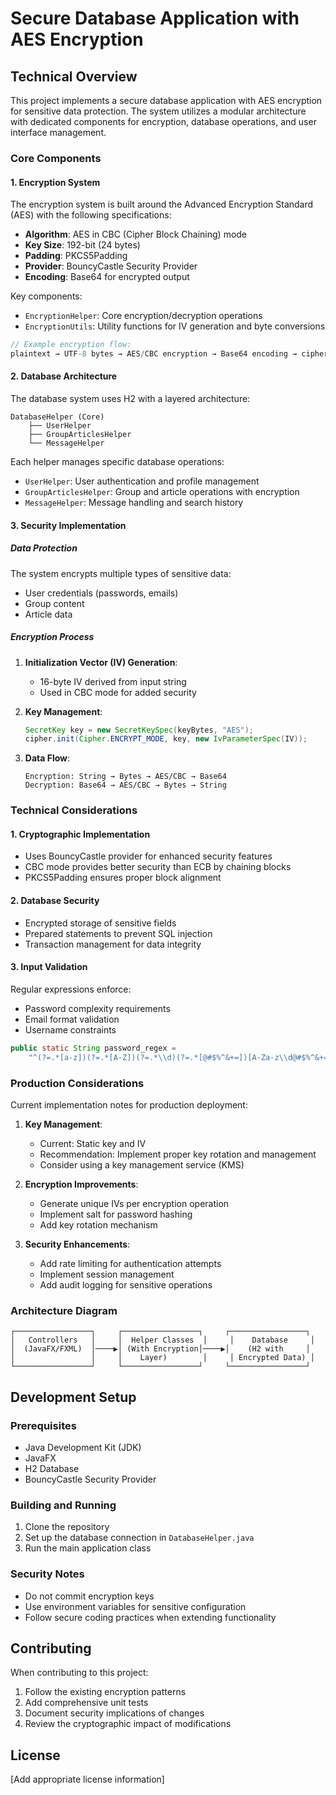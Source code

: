 # Secure Database Application with AES Encryption

## Technical Overview

This project implements a secure database application with AES encryption for sensitive data protection. The system utilizes a modular architecture with dedicated components for encryption, database operations, and user interface management.

### Core Components

#### 1. Encryption System
The encryption system is built around the Advanced Encryption Standard (AES) with the following specifications:

- **Algorithm**: AES in CBC (Cipher Block Chaining) mode
- **Key Size**: 192-bit (24 bytes)
- **Padding**: PKCS5Padding
- **Provider**: BouncyCastle Security Provider
- **Encoding**: Base64 for encrypted output

Key components:
- `EncryptionHelper`: Core encryption/decryption operations
- `EncryptionUtils`: Utility functions for IV generation and byte conversions

```java
// Example encryption flow:
plaintext → UTF-8 bytes → AES/CBC encryption → Base64 encoding → ciphertext
```

#### 2. Database Architecture

The database system uses H2 with a layered architecture:

```
DatabaseHelper (Core)
    ├── UserHelper
    ├── GroupArticlesHelper
    └── MessageHelper
```

Each helper manages specific database operations:
- `UserHelper`: User authentication and profile management
- `GroupArticlesHelper`: Group and article operations with encryption
- `MessageHelper`: Message handling and search history

#### 3. Security Implementation

##### Data Protection
The system encrypts multiple types of sensitive data:
- User credentials (passwords, emails)
- Group content
- Article data

##### Encryption Process
1. **Initialization Vector (IV) Generation**:
   - 16-byte IV derived from input string
   - Used in CBC mode for added security

2. **Key Management**:
   ```java
   SecretKey key = new SecretKeySpec(keyBytes, "AES");
   cipher.init(Cipher.ENCRYPT_MODE, key, new IvParameterSpec(IV));
   ```

3. **Data Flow**:
   ```
   Encryption: String → Bytes → AES/CBC → Base64
   Decryption: Base64 → AES/CBC → Bytes → String
   ```

### Technical Considerations

#### 1. Cryptographic Implementation
- Uses BouncyCastle provider for enhanced security features
- CBC mode provides better security than ECB by chaining blocks
- PKCS5Padding ensures proper block alignment

#### 2. Database Security
- Encrypted storage of sensitive fields
- Prepared statements to prevent SQL injection
- Transaction management for data integrity

#### 3. Input Validation
Regular expressions enforce:
- Password complexity requirements
- Email format validation
- Username constraints

```java
public static String password_regex = 
    "^(?=.*[a-z])(?=.*[A-Z])(?=.*\\d)(?=.*[@#$%^&+=])[A-Za-z\\d@#$%^&+=]{8,}$";
```

### Production Considerations

Current implementation notes for production deployment:

1. **Key Management**:
   - Current: Static key and IV
   - Recommendation: Implement proper key rotation and management
   - Consider using a key management service (KMS)

2. **Encryption Improvements**:
   - Generate unique IVs per encryption operation
   - Implement salt for password hashing
   - Add key rotation mechanism

3. **Security Enhancements**:
   - Add rate limiting for authentication attempts
   - Implement session management
   - Add audit logging for sensitive operations

### Architecture Diagram
```
┌─────────────────┐     ┌─────────────────┐     ┌─────────────────┐
│   Controllers   │     │  Helper Classes  │     │    Database     │
│  (JavaFX/FXML)  │────▶│ (With Encryption│────▶│    (H2 with     │
│                 │     │    Layer)        │     │ Encrypted Data) │
└─────────────────┘     └─────────────────┘     └─────────────────┘
```

## Development Setup

### Prerequisites
- Java Development Kit (JDK)
- JavaFX
- H2 Database
- BouncyCastle Security Provider

### Building and Running
1. Clone the repository
2. Set up the database connection in `DatabaseHelper.java`
3. Run the main application class

### Security Notes
- Do not commit encryption keys
- Use environment variables for sensitive configuration
- Follow secure coding practices when extending functionality

## Contributing
When contributing to this project:
1. Follow the existing encryption patterns
2. Add comprehensive unit tests
3. Document security implications of changes
4. Review the cryptographic impact of modifications

## License
[Add appropriate license information]
